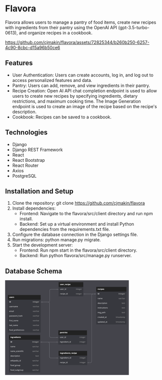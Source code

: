 # Flavora

<p>Flavora allows users to manage a pantry of food items, create new recipes with ingredients from their pantry using the OpenAI API (gpt-3.5-turbo-0613), and organize recipes in a cookbook.</p>

https://github.com/cjmakin/flavora/assets/72825344/b260b250-6257-4c90-8cbc-d15a96b50ce6


## Features

- User Authentication: Users can create accounts, log in, and log out to access
  personalized features and data.
- Pantry: Users can add, remove, and view ingredients in their pantry.
- Recipe Creation: Open AI API chat completion endpoint is used to allow users
  to create new recipes by specifying ingredients, dietary restrictions, and
  maximum cooking time. The Image Generation endpoint is used to create an image
  of the recipe based on the recipe's description.
- Cookbook: Recipes can be saved to a cookbook.

## Technologies

- Django
- Django REST Framework
- React
- React Bootstrap
- React Router
- Axios
- PostgreSQL

## Installation and Setup

1. Clone the repository: git clone https://github.com/cjmakin/flavora
2. Install dependencies:
   - Frontend: Navigate to the flavora/src/client directory and run npm install.
   - Backend: Set up a virtual environment and install Python dependencies from
     the requirements.txt file.
3. Configure the database connection in the Django settings file.
4. Run migrations: python manage.py migrate.
5. Start the development server:
   - Frontend: Run npm start in the flavora/src/client directory.
   - Backend: Run python flavora/src/manage.py runserver.

## Database Schema

<img src="design/db_schema_updated.png" width=80%>
